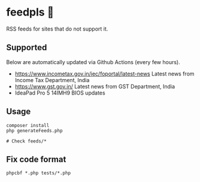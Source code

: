 # feedpls 🥺
RSS feeds for sites that do not support it. 

## Supported
Below are automatically updated via Github Actions (every few hours).

* https://www.incometax.gov.in/iec/foportal/latest-news Latest news from Income Tax Department, India
* https://www.gst.gov.in/ Latest news from GST Department, India
* IdeaPad Pro 5 14IMH9 BIOS updates

## Usage

```
composer install
php generateFeeds.php

# Check feeds/*
```

## Fix code format
```
phpcbf *.php tests/*.php
```
